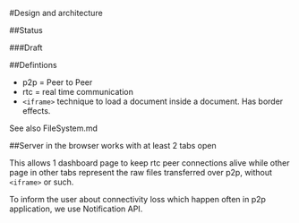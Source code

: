 #Design and architecture

##Status

###Draft


##Defintions

 * p2p = Peer to Peer
 * rtc = real time communication
 * `<iframe>` technique to load a document inside a document. Has border effects.
 
See also FileSystem.md


##Server in the browser works with at least 2 tabs open


This allows 1 dashboard page to keep rtc peer connections alive while other page in other tabs represent the raw files transferred over p2p, without `<iframe>` or such.

To inform the user about connectivity loss which happen often in p2p application, we use Notification API.

